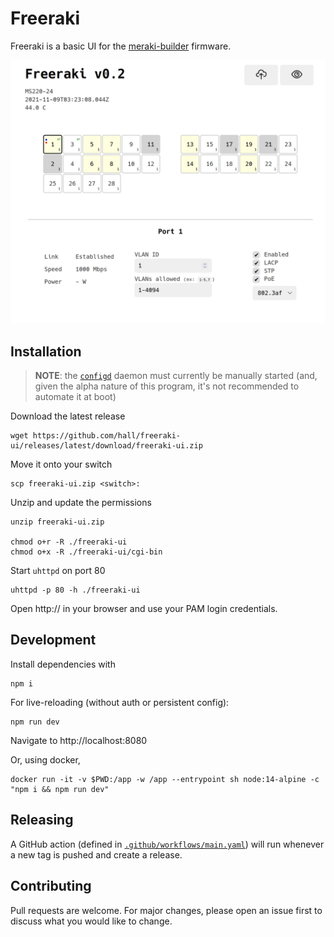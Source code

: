 # Freeraki

Freeraki is a basic UI for the [meraki-builder](https://github.com/halmartin/meraki-builder) firmware.

![screenshot](./screenshot.png)

## Installation

> **NOTE**: the [`configd`](https://github.com/halmartin/meraki-builder/pull/18)
daemon must currently be manually started (and, given the alpha nature of this
program, it's not recommended to automate it at boot)

Download the latest release

    wget https://github.com/hall/freeraki-ui/releases/latest/download/freeraki-ui.zip 

Move it onto your switch

    scp freeraki-ui.zip <switch>:

Unzip and update the permissions

    unzip freeraki-ui.zip

    chmod o+r -R ./freeraki-ui
    chmod o+x -R ./freeraki-ui/cgi-bin

Start `uhttpd` on port 80

    uhttpd -p 80 -h ./freeraki-ui

Open http://<switch> in your browser and use your PAM login credentials.


## Development

Install dependencies with

    npm i

For live-reloading (without auth or persistent config):

    npm run dev

Navigate to http://localhost:8080

Or, using docker,

    docker run -it -v $PWD:/app -w /app --entrypoint sh node:14-alpine -c "npm i && npm run dev"


## Releasing

A GitHub action (defined in [`.github/workflows/main.yaml`](./.github/workflows/main.yaml)) will run whenever a new tag is pushed and create a release.


## Contributing

Pull requests are welcome. For major changes, please open an issue first to discuss what you would like to change.
